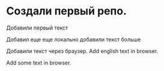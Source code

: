 # Создали первый репо.

Добавили первый текст

Добавил еще еще локально
добавили текст больше

Добавили текст через браузер. Add english text in browser.

Add some text in browser.
